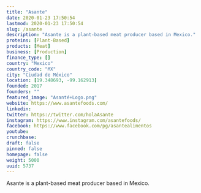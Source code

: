 ```yaml
---
title: "Asante"
date: 2020-01-23 17:50:54
lastmod: 2020-01-23 17:50:54
slug: /asante
description: "Asante is a plant-based meat producer based in Mexico."
proteins: [Plant-Based]
products: [Meat]
business: [Production]
finance_type: []
country: "Mexico"
country_code: "MX"
city: "Ciudad de México"
location: [19.348693, -99.162913]
founded: 2017
founders: ""
featured_image: "Asanté+Logo.png"
website: https://www.asantefoods.com/
linkedin: 
twitter: https://twitter.com/holaAsante
instagram: https://www.instagram.com/asantefoods/
facebook: https://www.facebook.com/pg/asantealimentos
youtube: 
crunchbase: 
draft: false
pinned: false
homepage: false
weight: 5000
uuid: 5737
---
```

Asante is a plant-based meat producer based in Mexico.
